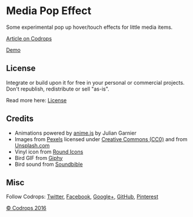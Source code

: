 # Media Pop Effect

Some experimental pop up hover/touch effects for little media items. 

[Article on Codrops](http://tympanus.net/codrops/?p=28524)

[Demo](http://tympanus.net/Development/MediaPopUpEffect/)

## License

Integrate or build upon it for free in your personal or commercial projects. Don't republish, redistribute or sell "as-is". 

Read more here: [License](http://tympanus.net/codrops/licensing/)

## Credits

- Animations powered by [anime.js](http://anime-js.com/) by Julian Garnier
- Images from [Pexels](www.pexels.com) licensed under [Creative Commons (CC0)](https://creativecommons.org/publicdomain/zero/1.0/) and from [Unsplash.com](https://unsplash.com/)
- Vinyl icon from [Round Icons](https://roundicons.com/)
- Bird GIF from [Giphy](http://giphy.com/gifs/bird-2zsIMjWoQ4r6)
- Bird sound from [Soundbible](http://soundbible.com/1515-Best-Cardinal-Bird.html)

## Misc

Follow Codrops: [Twitter](http://www.twitter.com/codrops), [Facebook](http://www.facebook.com/pages/Codrops/159107397912), [Google+](https://plus.google.com/101095823814290637419), [GitHub](https://github.com/codrops), [Pinterest](http://www.pinterest.com/codrops/)

[© Codrops 2016](http://www.codrops.com)





